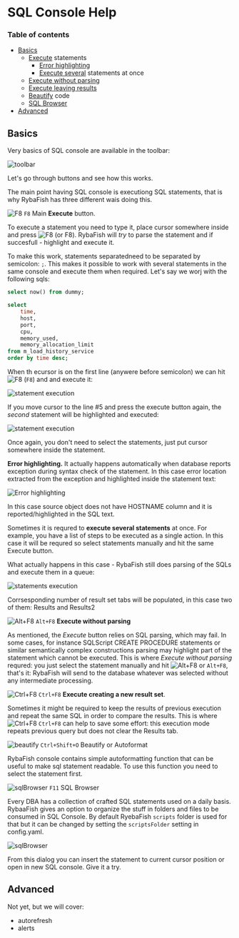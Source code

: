 # SQL Console Help

### Table of contents
* [Basics](#basics)
    * [Execute](#execute) statements
      * [Error highlighting](#errorhighlighting)
      * [Execute several](#executemany) statements at once
    * [Execute without parsing](#executenoparsing)
    * [Execute leaving results](#executeresults)
    * [Beautify](#beautify) code
    * [SQL Browser](#sqlbrowser)
 * [Advanced](#advanced)

## Basics<a name="basics"></a>
Very basics of SQL console are available in the toolbar:

![toolbar](https://www.rybafish.net/img/sql_01_toolbar.png)

Let's go through buttons and see how this works. 

The main point having SQL console is executiong SQL statements, that is why RybaFish has three different wais doing this.

![F8](https://www.rybafish.net/img/F8_icon.png) `F8` Main **Execute** button.<a name="execute"></a>

To execute a statement you need to type it, place cursor somewhere inside and press ![F8](https://www.rybafish.net/img/F8_icon.png) (or F8). RybaFish will _try_ to parse the statement and if succesfull - highlight and execute it.

To make this work, statements separatedneed to be separated by semicolon: `;`. This makes it possible to work with several statements in the same console and execute them when required. Let's say we worj with the following sqls:
```sql
select now() from dummy;

select 
    time, 
    host, 
    port,
    cpu, 
    memory_used,
    memory_allocation_limit
from m_load_history_service
order by time desc;
```
When th ecursor is on the first line (anywere before semicolon) we can hit ![F8](https://www.rybafish.net/img/F8_icon.png) (`F8`) and and execute it:

![statement execution](https://www.rybafish.net/img/sql_03_statement.png)

If you move cursor to the line #5 and press the execute button again, the _second_ statement will be highlighted and executed:

![statement execution](https://www.rybafish.net/img/sql_02_statement.png)

Once again, you don't need to select the statements, just put cursor somewhere inside the statement.

<a name="errorhighlighting" />**Error highlighting.**
It actually happens automatically when database reports exception during syntax check of the statement. In this case error location extracted from the exception and highlighted inside the statement text:

![Error highlighting](https://www.rybafish.net/img/sql_05_error.png)

In this case source object does not have HOSTNAME column and it is reported/highlighted in the SQL text.

Sometimes it is requred to **execute several statements** at once<a name="executemany" />. For example, you have a list of steps to be executed as a single action. In this case it will be requred so select statements manually and hit the same Execute button.

What actually happens in this case - RybaFish still does parsing of the SQLs and execute them in a queue:

![statements execution](https://www.rybafish.net/img/sql_04_statements.png)

Corrsesponding number of result set tabs will be populated, in this case two of them: Results and Results2

![Alt+F8](https://www.rybafish.net/img/F8alt_icon.png) `Alt+F8` **Execute without parsing** <a name="executenoparsing"></a>

As mentioned, the *Execute* button relies on SQL parsing, which may fail. In some cases, for instance SQLScript CREATE PROCEDURE statements or similar semantically complex constructions parsing may highlight part of the statement which cannot be executed. This is where *Execute without parsing* requred: you just select the statement manually and hit ![Alt+F8](https://www.rybafish.net/img/F8alt_icon.png) or `Alt+F8`, that's it: RybaFish will send to the database whatever was selected without any intermediate processing.

![Ctrl+F8](https://www.rybafish.net/img/F8ctrl_icon.png) `Ctrl+F8` **Execute creating a new result set**.<a name="executeresults" />

Sometimes it might be required to keep the results of previous execution and repeat the same SQL in order to compare the results. This is where ![Ctrl+F8](https://www.rybafish.net/img/F8ctrl_icon.png) `Ctrl+F8` can help to save some effort: this execution mode repeats previous query but does not clear the Results tab.

![beautify](https://www.rybafish.net/img/format.png) `Ctrl+Shift+O` Beautify or Autoformat<a name="beautify" />

RybaFish console contains simple autoformatting function that can be useful to make sql statement readable. To use this function you need to select the statement first.

![sqlBrowser](https://www.rybafish.net/img/sqlbrowser.png) `F11` SQL Browser<a name="sqlbrowser" />

Every DBA has a collection of crafted SQL statements used on a daily basis. RybaaFish gives an option to organize the stuff in folders and files to be consumed in SQL Console. By default RyebaFish `scripts` folder is used for that but it can be changed by setting the `scriptsFolder` setting in config.yaml.

![sqlBrowser](https://www.rybafish.net/img/sql_06_browser.png)

From this dialog you can insert the statement to current cursor position or open in new SQL console. Give it a try.

## Advanced
Not yet, but we will cover:
* autorefresh
* alerts
